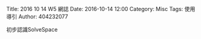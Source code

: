 Title: 2016 10 14 W5 網誌
Date: 2016-10-14 12:00
Category: Misc
Tags: 使用導引
Author: 404232077

<p>初步認識SolveSpace<p>
